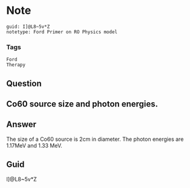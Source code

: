 # Note
```
guid: I]@L8~5v*Z
notetype: Ford Primer on RO Physics model
```

### Tags
```
Ford
Therapy
```

## Question
<h2>Co60 source size and photon energies.</h2>

## Answer
<section>
<p>The size of a Co60 source is 2cm in diameter. The photon energies are 1.17MeV and 1.33 MeV.</p>


</section>

## Guid
I]@L8~5v*Z
